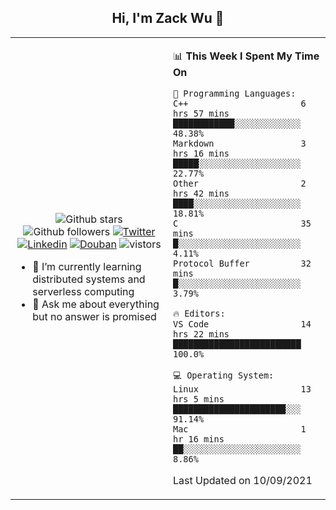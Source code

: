 <h2 align="center"> Hi, I'm Zack Wu 👋 </h2>

<table>
    <tr>
        <td valign="center" width="50%">
            <p align="center">
              <img src="https://img.shields.io/github/stars/keithnull?style=social" alt="Github stars" />
              <img src="https://img.shields.io/github/followers/keithnull?style=social" alt="Github followers" />
              <a href="https://twitter.com/_zackwu"><img src="https://img.shields.io/badge/@__zackwu-1DA1F2?style=flat&logo=Twitter&logoColor=white" alt="Twitter"/></a>
              <a href="https://www.linkedin.com/in/wuzhengke/?locale=en_US"><img src="https://img.shields.io/badge/@wuzhengke-0073b1?style=flat&logo=LinkedIn&logoColor=white" alt="Linkedin" /></a>
              <a href="https://www.douban.com/people/keith1"><img src="https://img.shields.io/badge/@keith1-007722?style=flat&logo=Douban&logoColor=white" alt="Douban" /></a>
              <img src="https://visitor-badge.glitch.me/badge?page_id=keithnull" alt="vistors" />
            </p>
            <ul>
                <li>🌱 I’m currently learning distributed systems and serverless computing</li>
                <li>💬 Ask me about everything but no answer is promised</li>
            </ul>
        </td>
       <td valign="top" width="50%">
    
<!--START_SECTION:waka-->
📊 **This Week I Spent My Time On** 

```text
💬 Programming Languages: 
C++                      6 hrs 57 mins       ████████████░░░░░░░░░░░░░   48.38% 
Markdown                 3 hrs 16 mins       █████░░░░░░░░░░░░░░░░░░░░   22.77% 
Other                    2 hrs 42 mins       ████░░░░░░░░░░░░░░░░░░░░░   18.81% 
C                        35 mins             █░░░░░░░░░░░░░░░░░░░░░░░░   4.11% 
Protocol Buffer          32 mins             █░░░░░░░░░░░░░░░░░░░░░░░░   3.79%

🔥 Editors: 
VS Code                  14 hrs 22 mins      █████████████████████████   100.0%

💻 Operating System: 
Linux                    13 hrs 5 mins       ██████████████████████░░░   91.14% 
Mac                      1 hr 16 mins        ██░░░░░░░░░░░░░░░░░░░░░░░   8.86%

```


 Last Updated on 10/09/2021
<!--END_SECTION:waka-->
</td></tr>
</table>



